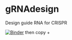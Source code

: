 # gRNAdesign
Design guide RNA for CRISPR

[![Binder](http://mybinder.org/badge.svg)](http://mybinder.org/repo/icsabai/gRNAdesign)
then copy + 
